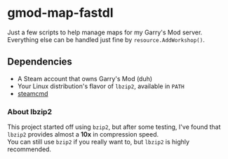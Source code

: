 # gmod-map-fastdl

Just a few scripts to help manage maps for my Garry's Mod server.  
Everything else can be handled just fine by `resource.AddWorkshop()`.

## Dependencies

-   A Steam account that owns Garry's Mod (duh)
-   Your Linux distribution's flavor of `lbzip2`, available in `PATH`
-   [steamcmd](https://developer.valvesoftware.com/wiki/SteamCMD)

### About lbzip2

This project started off using `bzip2`, but after some testing, I've found that `lbzip2` provides almost a **10x** in compression speed.  
You can still use `bzip2` if you really want to, but `lbzip2` is highly recommended.
